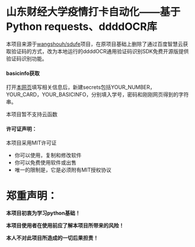 # 山东财经大学疫情打卡自动化——基于Python requests、ddddOCR库

本项目来源于[wangshouh/sdufe](https://github.com/wangshouh/sdufe)项目，在原项目基础上删除了通过百度智慧云获取验证码的方式，改为本地运行的ddddOCR通用验证码识别SDK免费开源版提供验证码识别功能。

#### basicinfo获取

打开[本网页](https://lylelove.github.io/basicinfo.html)填写相关信息后，新建secrets包括YOUR_NUMBER，YOUR_CARD，YOUR_BASICINFO，分别填入学号，密码和刚刚网页得到的字符串。

本项目暂不支持云函数


#### 许可证声明：
本项目采用MIT许可证
* 你可以使用，复制和修改软件
* 你可以免费使用软件或出售
* 唯一的限制是，它是必须附有MIT授权协议

# 郑重声明：
**本项目初衷为学习python基础！**

**本项目使用者在使用前应了解本项目所带来的风险！**

**本人不对此项目所造成的一切后果担责！**
